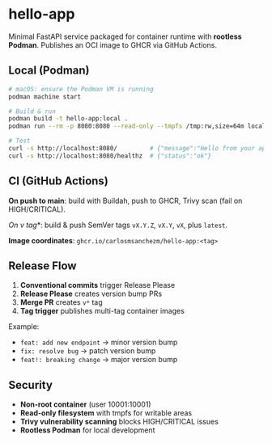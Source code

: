 # hello-app

Minimal FastAPI service packaged for container runtime with **rootless Podman**.
Publishes an OCI image to GHCR via GitHub Actions.

## Local (Podman)
```bash
# macOS: ensure the Podman VM is running
podman machine start

# Build & run
podman build -t hello-app:local .
podman run --rm -p 8080:8080 --read-only --tmpfs /tmp:rw,size=64m localhost/hello-app:local

# Test
curl -s http://localhost:8080/         # {"message":"Hello from your app!"}
curl -s http://localhost:8080/healthz  # {"status":"ok"}
```

## CI (GitHub Actions)

**On push to main**: build with Buildah, push to GHCR, Trivy scan (fail on HIGH/CRITICAL).

**On v* tag**: build & push SemVer tags `vX.Y.Z`, `vX.Y`, `vX`, plus `latest`.

**Image coordinates**: `ghcr.io/carlosmsanchezm/hello-app:<tag>`

## Release Flow

1. **Conventional commits** trigger Release Please
2. **Release Please** creates version bump PRs
3. **Merge PR** creates `v*` tag
4. **Tag trigger** publishes multi-tag container images

Example:
- `feat: add new endpoint` → minor version bump
- `fix: resolve bug` → patch version bump
- `feat!: breaking change` → major version bump

## Security

- **Non-root container** (user 10001:10001)
- **Read-only filesystem** with tmpfs for writable areas
- **Trivy vulnerability scanning** blocks HIGH/CRITICAL issues
- **Rootless Podman** for local development